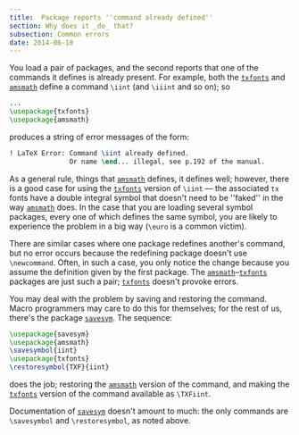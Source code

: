 ```yaml
---
title:  Package reports ''command already defined''
section: Why does it _do_ that?
subsection: Common errors
date: 2014-06-10
---
```


You load a pair of packages, and the second reports that one of the
commands it defines is already present.  For example, both the
[`txfonts`](https://ctan.org/pkg/txfonts) and [`amsmath`](https://ctan.org/pkg/amsmath) define a command `\iint`
(and `\iiint` and so on); so
```latex
...
\usepackage{txfonts}
\usepackage{amsmath}
```
produces a string of error messages of the form:
```latex
! LaTeX Error: Command \iint already defined.
               Or name \end... illegal, see p.192 of the manual.
```
As a general rule, things that [`amsmath`](https://ctan.org/pkg/amsmath) defines, it defines
well; however, there is a good case for using the [`txfonts`](https://ctan.org/pkg/txfonts)
version of `\iint`&nbsp;&mdash; the associated `tx` fonts have a
double integral symbol that doesn't need to be ''faked'' in the way
[`amsmath`](https://ctan.org/pkg/amsmath) does.  In the case that you are loading several
symbol packages, every one of which defines the same symbol, you are
likely to experience the problem in a big way (`\euro` is a common
victim).

There are similar cases where one package redefines another's command,
but no error occurs because the redefining package doesn't use
`\newcommand`.  Often, in such a case, you only notice the change
because you assume the definition given by the first package.  The
[`amsmath`](https://ctan.org/pkg/amsmath)&ndash;[`txfonts`](https://ctan.org/pkg/txfonts) packages are just such a pair;
[`txfonts`](https://ctan.org/pkg/txfonts) doesn't provoke errors.

You may deal with the problem by saving and restoring the command.
Macro programmers may care to do this for themselves; for the rest of
us, there's the package [`savesym`](https://ctan.org/pkg/savesym).  The sequence:
```latex
\usepackage{savesym}
\usepackage{amsmath}
\savesymbol{iint}
\usepackage{txfonts}
\restoresymbol{TXF}{iint}
```
does the job; restoring the [`amsmath`](https://ctan.org/pkg/amsmath) version of the command,
and making the [`txfonts`](https://ctan.org/pkg/txfonts) version of the command available as
`\TXFiint`.

Documentation of [`savesym`](https://ctan.org/pkg/savesym) doesn't amount to much: the only
commands are `\savesymbol` and `\restoresymbol`, as noted above.

